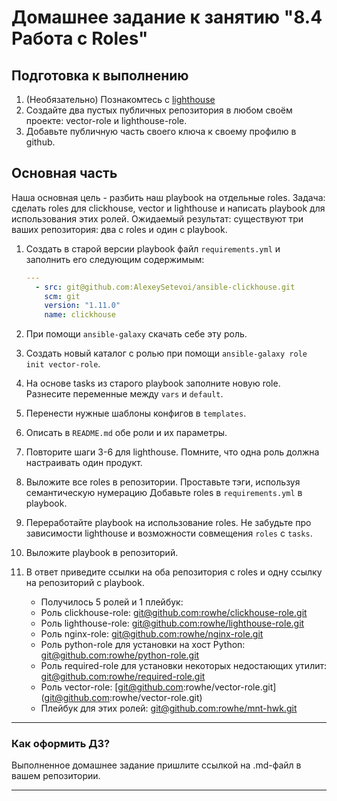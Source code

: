 # Домашнее задание к занятию "8.4 Работа с Roles"

## Подготовка к выполнению
1. (Необязательно) Познакомтесь с [lighthouse](https://youtu.be/ymlrNlaHzIY?t=929)
2. Создайте два пустых публичных репозитория в любом своём проекте: vector-role и lighthouse-role.
3. Добавьте публичную часть своего ключа к своему профилю в github.

## Основная часть

Наша основная цель - разбить наш playbook на отдельные roles. Задача: сделать roles для clickhouse, vector и lighthouse и написать playbook для использования этих ролей. Ожидаемый результат: существуют три ваших репозитория: два с roles и один с playbook.

1. Создать в старой версии playbook файл `requirements.yml` и заполнить его следующим содержимым:

   ```yaml
   ---
     - src: git@github.com:AlexeySetevoi/ansible-clickhouse.git
       scm: git
       version: "1.11.0"
       name: clickhouse 
   ```

2. При помощи `ansible-galaxy` скачать себе эту роль.
3. Создать новый каталог с ролью при помощи `ansible-galaxy role init vector-role`.
4. На основе tasks из старого playbook заполните новую role. Разнесите переменные между `vars` и `default`. 
5. Перенести нужные шаблоны конфигов в `templates`.
6. Описать в `README.md` обе роли и их параметры.
7. Повторите шаги 3-6 для lighthouse. Помните, что одна роль должна настраивать один продукт.
8. Выложите все roles в репозитории. Проставьте тэги, используя семантическую нумерацию Добавьте roles в `requirements.yml` в playbook.
9. Переработайте playbook на использование roles. Не забудьте про зависимости lighthouse и возможности совмещения `roles` с `tasks`.
10. Выложите playbook в репозиторий.
11. В ответ приведите ссылки на оба репозитория с roles и одну ссылку на репозиторий с playbook.
    * Получилось 5 ролей и 1 плейбук:
    - Роль clickhouse-role: [git@github.com:rowhe/clickhouse-role.git](git@github.com:rowhe/clickhouse-role.git)
    - Роль lighthouse-role: [git@github.com:rowhe/lighthouse-role.git](git@github.com:rowhe/lighthouse-role.git)
    - Роль nginx-role: [git@github.com:rowhe/nginx-role.git](git@github.com:rowhe/nginx-role.git)
    - Роль python-role для установки на хост Python: [git@github.com:rowhe/python-role.git](git@github.com:rowhe/python-role.git)
    - Роль required-role для установки некоторых недостающих утилит: [git@github.com:rowhe/required-role.git](git@github.com:rowhe/required-role.git)
    - Роль vector-role: [git@github.com:rowhe/vector-role.git] (git@github.com:rowhe/vector-role.git)
    - Плейбук для этих ролей: [git@github.com:rowhe/mnt-hwk.git](git@github.com:rowhe/mnt-hwk.git)
---

### Как оформить ДЗ?

Выполненное домашнее задание пришлите ссылкой на .md-файл в вашем репозитории.

---

